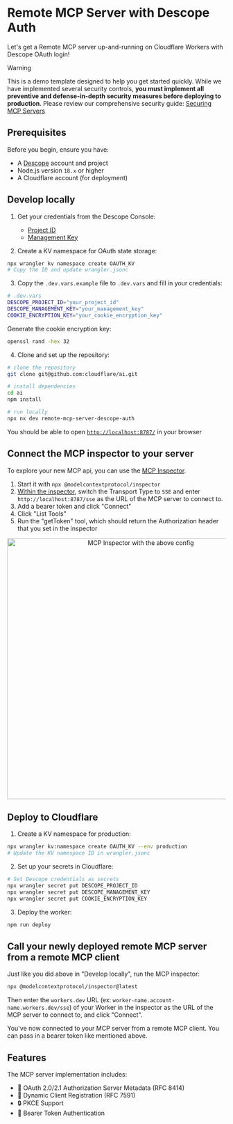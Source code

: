 # Remote MCP Server with Descope Auth

Let's get a Remote MCP server up-and-running on Cloudflare Workers with Descope OAuth login!

> [!WARNING]
> This is a demo template designed to help you get started quickly. While we have implemented several security controls, **you must implement all preventive and defense-in-depth security measures before deploying to production**. Please review our comprehensive security guide: [Securing MCP Servers](https://github.com/cloudflare/agents/blob/main/docs/securing-mcp-servers.md)

## Prerequisites

Before you begin, ensure you have:

- A [Descope](https://www.descope.com/) account and project
- Node.js version `18.x` or higher
- A Cloudflare account (for deployment)

## Develop locally

1. Get your credentials from the Descope Console:
   - [Project ID](https://app.descope.com/settings/project)
   - [Management Key](https://app.descope.com/settings/company/managementkeys)

2. Create a KV namespace for OAuth state storage:

```bash
npx wrangler kv namespace create OAUTH_KV
# Copy the ID and update wrangler.jsonc
```

3. Copy the `.dev.vars.example` file to `.dev.vars` and fill in your credentials:

```bash
# .dev.vars
DESCOPE_PROJECT_ID="your_project_id"
DESCOPE_MANAGEMENT_KEY="your_management_key"
COOKIE_ENCRYPTION_KEY="your_cookie_encryption_key"
```

Generate the cookie encryption key:
```bash
openssl rand -hex 32
```

4. Clone and set up the repository:

```bash
# clone the repository
git clone git@github.com:cloudflare/ai.git

# install dependencies
cd ai
npm install

# run locally
npx nx dev remote-mcp-server-descope-auth
```

You should be able to open [`http://localhost:8787/`](http://localhost:8787/) in your browser

## Connect the MCP inspector to your server

To explore your new MCP api, you can use the [MCP Inspector](https://modelcontextprotocol.io/docs/tools/inspector).

1. Start it with `npx @modelcontextprotocol/inspector`
2. [Within the inspector](http://localhost:5173), switch the Transport Type to `SSE` and enter `http://localhost:8787/sse` as the URL of the MCP server to connect to.
3. Add a bearer token and click "Connect"
4. Click "List Tools"
5. Run the "getToken" tool, which should return the Authorization header that you set in the inspector

<div align="center">
  <img src="img/mcp-inspector-sse-config.png" alt="MCP Inspector with the above config" width="600"/>
</div>

## Deploy to Cloudflare

1. Create a KV namespace for production:

```bash
npx wrangler kv:namespace create OAUTH_KV --env production
# Update the KV namespace ID in wrangler.jsonc
```

2. Set up your secrets in Cloudflare:

```bash
# Set Descope credentials as secrets
npx wrangler secret put DESCOPE_PROJECT_ID
npx wrangler secret put DESCOPE_MANAGEMENT_KEY
npx wrangler secret put COOKIE_ENCRYPTION_KEY
```

3. Deploy the worker:

```bash
npm run deploy
```

## Call your newly deployed remote MCP server from a remote MCP client

Just like you did above in "Develop locally", run the MCP inspector:

```bash
npx @modelcontextprotocol/inspector@latest
```

Then enter the `workers.dev` URL (ex: `worker-name.account-name.workers.dev/sse`) of your Worker in the inspector as the URL of the MCP server to connect to, and click "Connect".

You've now connected to your MCP server from a remote MCP client. You can pass in a bearer token like mentioned above.

## Features

The MCP server implementation includes:

- 🔐 OAuth 2.0/2.1 Authorization Server Metadata (RFC 8414)
- 🔑 Dynamic Client Registration (RFC 7591)
- 🔒 PKCE Support
- 📝 Bearer Token Authentication
